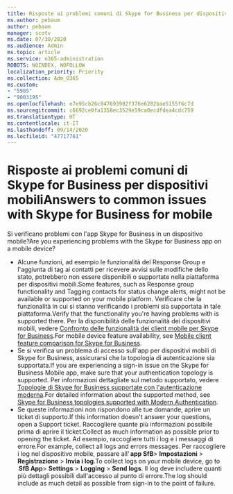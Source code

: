```yaml
---
title: Risposte ai problemi comuni di Skype for Business per dispositivi mobili
ms.author: pebaum
author: pebaum
manager: scotv
ms.date: 07/30/2020
ms.audience: Admin
ms.topic: article
ms.service: o365-administration
ROBOTS: NOINDEX, NOFOLLOW
localization_priority: Priority
ms.collection: Adm_O365
ms.custom:
- "5985"
- "9003195"
ms.openlocfilehash: e7e95cb26c847693982f376e6282bae5155f6c7d
ms.sourcegitcommit: c6692ce0fa1358ec3529e59ca0ecdfdea4cdc759
ms.translationtype: HT
ms.contentlocale: it-IT
ms.lasthandoff: 09/14/2020
ms.locfileid: "47717761"
---
```

# <a name="answers-to-common-issues-with-skype-for-business-for-mobile"></a><span data-ttu-id="89d03-102">Risposte ai problemi comuni di Skype for Business per dispositivi mobili</span><span class="sxs-lookup"><span data-stu-id="89d03-102">Answers to common issues with Skype for Business for mobile</span></span>

<span data-ttu-id="89d03-103">Si verificano problemi con l'app Skype for Business in un dispositivo mobile?</span><span class="sxs-lookup"><span data-stu-id="89d03-103">Are you experiencing problems with the Skype for Business app on a mobile device?</span></span>

- <span data-ttu-id="89d03-104">Alcune funzioni, ad esempio le funzionalità del Response Group e l'aggiunta di tag ai contatti per ricevere avvisi sulle modifiche dello stato, potrebbero non essere disponibili o supportate nella piattaforma per dispositivi mobili.</span><span class="sxs-lookup"><span data-stu-id="89d03-104">Some features, such as Response group functionality and Tagging contacts for status change alerts, might not be available or supported on your mobile platform.</span></span> <span data-ttu-id="89d03-105">Verificare che la funzionalità in cui si stanno verificando i problemi sia supportata in tale piattaforma.</span><span class="sxs-lookup"><span data-stu-id="89d03-105">Verify that the functionality you're having problems with is supported there.</span></span> <span data-ttu-id="89d03-106">Per la disponibilità delle funzionalità dei dispositivi mobili, vedere [Confronto delle funzionalità dei client mobile per Skype for Business](https://technet.microsoft.com/library/Dn951412.aspx).</span><span class="sxs-lookup"><span data-stu-id="89d03-106">For mobile device feature availability, see [Mobile client feature comparison for Skype for Business](https://technet.microsoft.com/library/Dn951412.aspx).</span></span>
- <span data-ttu-id="89d03-107">Se si verifica un problema di accesso sull'app per dispositivi mobili di Skype for Business, assicurarsi che la topologia di autenticazione sia supportata.</span><span class="sxs-lookup"><span data-stu-id="89d03-107">If you are experiencing a sign-in issue on the Skype for Business Mobile app, make sure that your authentication topology is supported.</span></span> <span data-ttu-id="89d03-108">Per informazioni dettagliate sul metodo supportato, vedere [Topologie di Skype for Business supportate con l'autenticazione moderna](https://docs.microsoft.com/skypeforbusiness/plan-your-deployment/modern-authentication/topologies-supported).</span><span class="sxs-lookup"><span data-stu-id="89d03-108">For detailed information about the supported method, see [Skype for Business topologies supported with Modern Authentication](https://docs.microsoft.com/skypeforbusiness/plan-your-deployment/modern-authentication/topologies-supported).</span></span>  
- <span data-ttu-id="89d03-109">Se queste informazioni non rispondono alle tue domande, aprire un ticket di supporto.</span><span class="sxs-lookup"><span data-stu-id="89d03-109">If this information doesn't answer your questions, open a Support ticket.</span></span> <span data-ttu-id="89d03-110">Raccogliere quante più informazioni possibile prima di aprire il ticket.</span><span class="sxs-lookup"><span data-stu-id="89d03-110">Collect as much information as possible prior to opening the ticket.</span></span> <span data-ttu-id="89d03-111">Ad esempio, raccogliere tutti i log e i messaggi di errore.</span><span class="sxs-lookup"><span data-stu-id="89d03-111">For example, collect all logs and errors messages.</span></span> <span data-ttu-id="89d03-112">Per raccogliere i log nel dispositivo mobile, passare all' **app SfB**>  **Impostazioni** >  **Registrazione** >  **Invia i log**.</span><span class="sxs-lookup"><span data-stu-id="89d03-112">To collect logs on your mobile device, go to  **SfB App**>  **Settings** >  **Logging** >  **Send logs**.</span></span> <span data-ttu-id="89d03-113">Il log deve includere quanti più dettagli possibili dall'accesso al punto di errore.</span><span class="sxs-lookup"><span data-stu-id="89d03-113">The log should include as much detail as possible from sign-in to the point of failure.</span></span>
